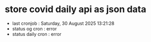 # store covid daily api as json data

- last cronjob : Saturday, 30 August 2025 13:21:28
- status og cron : error
- status daily cron : error
      
      